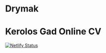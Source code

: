 # Drymak
# Kerolos Gad Online CV
[![Netlify Status](https://api.netlify.com/api/v1/badges/15021acc-d02b-4672-b932-7e3f231268e9/deploy-status)](https://app.netlify.com/sites/drymak-cv/deploys)
